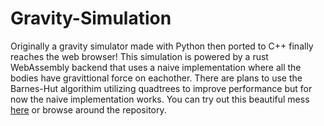# Gravity-Simulation
Originally a gravity simulator made with Python then ported to C++ finally reaches the web browser! This simulation is powered by a rust WebAssembly backend that uses a naive implementation where all the bodies have gravittional force on eachother. There are plans to use the Barnes-Hut algorithim utilizing quadtrees to improve performance but for now the naive implementation works. You can try out this beautiful mess [here](https://gravity.notaroomba.xyz) or browse around the repository.
